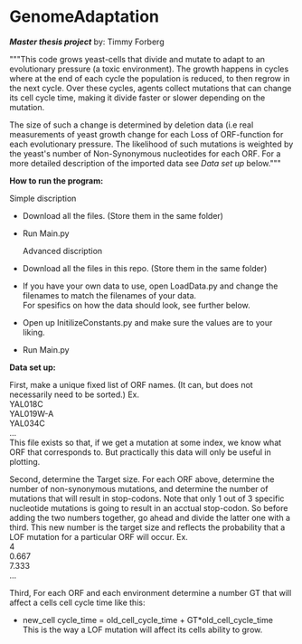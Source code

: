 # GenomeAdaptation
***Master thesis project***
by: Timmy Forberg

"""This code grows yeast-cells that divide and mutate to adapt to an evolutionary pressure (a toxic environment).
 The growth happens in cycles where at the end of each cycle the population is reduced, to then regrow in the next cycle.
 Over these cycles, agents collect mutations that can change its cell cycle time, making it divide faster or slower depending on the mutation.

 The size of such a change is determined by deletion data (i.e real measurements of yeast growth change for each Loss of
 ORF-function for each evolutionary pressure.
 The likelihood of such mutations is weighted by the yeast's number of Non-Synonymous nucleotides for each ORF. For a more detailed description of the imported data see *Data set up* below."""

**How to run the program:**

  Simple discription<br />
- Download all the files. (Store them in the same folder)<br />
- Run Main.py<br />

  Advanced discription
-  Download all the files in this repo. (Store them in the same folder)  <br />
-  If you have your own data to use, open LoadData.py and change the filenames to match the filenames of your data.   
For spesifics on how the data should look, see further below.<br />
-  Open up InitilizeConstants.py and make sure the values are to your liking.  <br />
-  Run Main.py

**Data set up:**

  First, make a unique fixed list of ORF names. (It can, but does not necessarily need to be sorted.)
Ex. <br />
YAL018C  <br />
YAL019W-A  <br />
YAL034C  <br />
...  
This file exists so that, if we get a mutation at some index, we know what ORF that corresponds to.
But practically this data will only be useful in plotting. 

  Second, determine the Target size. 
For each ORF above, determine the number of non-synonymous mutations, and determine the number of mutations that will result in stop-codons. Note that only 1 out of 3 specific nucleotide mutations is going to result in an acctual stop-codon. So before adding the two numbers together, go ahead and divide the latter one with a third. This new number is the target size and reflects the probability that a LOF mutation for a particular ORF will occur.
Ex. <br />
4  <br />
0.667  <br />
7.333  <br />
...  <br />

  Third, For each ORF and each environment determine a number GT that will affect a cells cell cycle time like this:                             
- new_cell cycle_time = old_cell_cycle_time + GT*old_cell_cycle_time  
This is the way a LOF mutation will affect its cells ability to grow.


                            

